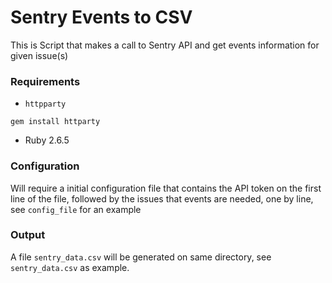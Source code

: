 # Sentry Events to CSV

This is Script that makes a call to Sentry API and get events information for given issue(s)

### Requirements

- `httpparty`

```gem install httparty ```

- Ruby 2.6.5

### Configuration

Will require a initial configuration file that contains the API token on the first line of the file, followed by the issues that events are needed, one by line, see `config_file` for an example

### Output

A file `sentry_data.csv` will be generated on same directory, see `sentry_data.csv` as example.